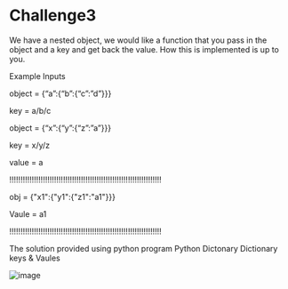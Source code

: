 # Challenge3
We have a nested object, we would like a function that you pass in the object and a key and get back the value. How this is implemented is up to you.

Example Inputs

object = {“a”:{“b”:{“c”:”d”}}}

key = a/b/c

object = {“x”:{“y”:{“z”:”a”}}}

key = x/y/z

value = a

!!!!!!!!!!!!!!!!!!!!!!!!!!!!!!!!!!!!!!!!!!!!!!!!!!!!!!!!!!!!!!!!!!!!

obj = {"x1":{"y1":{"z1":"a1"}}}

Vaule = a1

!!!!!!!!!!!!!!!!!!!!!!!!!!!!!!!!!!!!!!!!!!!!!!!!!!!!!!!!!!!!!!!!!!!!

The solution provided using python program
Python Dictonary 
Dictionary keys & Vaules

![image](https://user-images.githubusercontent.com/10312519/201530639-4440aa07-4238-4b9b-a632-da4a7f7dc7fe.png)

